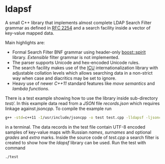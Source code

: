 ldapsf
======

A small C++ library that implements almost complete LDAP Search Filter grammar
as defined in [RFC 2254](http://tools.ietf.org/search/rfc2254) and a search
facility inside a vector of key-value mapped data.

Main highlights are:

* Formal Search Filter BNF grammar using header-only
  [boost::spirit](http://www.boost.org/doc/libs/release/libs/spirit/) library.
  *Extensible* filter grammar is not implemented.
* The parser supports Unicode and hex-encoded Unicode rules.
* The search facility makes use of the [ICU](http://site.icu-project.org/)
  internationalization library with adjustable collation levels which allows
  searching data in a non-strict way when case and diacritics may be set to
  ignore.
* Heavy use of newer *C++11* standard features like *move semantics* and
  *lambda functions*.

There is a test example showing how to use the library inside sub-directory
*test/*. In this example data read from a *JSON* file *records.json* which
requires linkage against *jsoncpp*. To compile the example run

```sh
g++ -std=c++11 -I/usr/include/jsoncpp -o test test.cpp -lldapsf -ljsoncpp
```

in a terminal. The data records in the test file contain UTF-8 encoded samples
of key-value maps with Russian *names*, *surnames* and optional *grades* and
*extra* marks. Inside the source code of *test.cpp* a search filter is created
to show how the *ldapsf* library can be used. Run the test with command

```sh
./test
```

